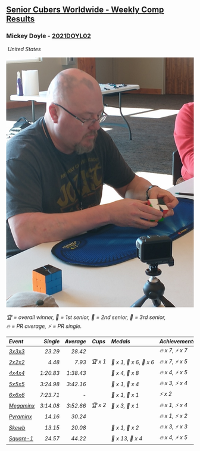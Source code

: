 <style>table {white-space: nowrap;}</style>
<link rel="stylesheet" type="text/css" href="/scw-comp/css/flags.css" />

## [Senior Cubers Worldwide - Weekly Comp Results](/scw-comp/results/)
### Mickey Doyle - [2021DOYL02](https://www.worldcubeassociation.org/persons/2021DOYL02)

<i class="flag flag-US" />&nbsp;United States

![Mickey Doyle](1644595509.jpg)

<span style="white-space: nowrap;">🏆 = overall winner</span>, <span style="white-space: nowrap;">🥇 = 1st senior</span>, <span style="white-space: nowrap;">🥈 = 2nd senior</span>, <span style="white-space: nowrap;">🥉 = 3rd senior</span>, <span style="white-space: nowrap;">🔥 = PR average</span>, <span style="white-space: nowrap;">⚡ = PR single</span>.

| Event | Single | Average | Cups | Medals | Achievements|
| :-- | --: | --: | :--: | :-- | :-- |
| [3x3x3](333.md) | 23.29 | 28.42 |  |  | 🔥 x 7, ⚡ x 7 |
| [2x2x2](222.md) | 4.48 | 7.93 | 🏆 x 1 | 🥇 x 1, 🥈 x 6, 🥉 x 6 | 🔥 x 7, ⚡ x 5 |
| [4x4x4](444.md) | 1:20.83 | 1:38.43 |  | 🥈 x 4, 🥉 x 8 | 🔥 x 4, ⚡ x 5 |
| [5x5x5](555.md) | 3:24.98 | 3:42.16 |  | 🥈 x 1, 🥉 x 4 | 🔥 x 3, ⚡ x 4 |
| [6x6x6](666.md) | 7:23.71 | - |  | 🥇 x 1, 🥈 x 1 | ⚡ x 2 |
| [Megaminx](minx.md) | 3:14.08 | 3:52.66 | 🏆 x 2 | 🥇 x 3, 🥈 x 1 | 🔥 x 1, ⚡ x 4 |
| [Pyraminx](pyram.md) | 14.16 | 30.24 |  |  | 🔥 x 1, ⚡ x 2 |
| [Skewb](skewb.md) | 13.15 | 20.08 |  | 🥈 x 1, 🥉 x 2 | 🔥 x 3, ⚡ x 3 |
| [Square-1](sq1.md) | 24.57 | 44.22 |  | 🥈 x 13, 🥉 x 4 | 🔥 x 4, ⚡ x 5 |

<!-- Global site tag (gtag.js) - Google Analytics -->
<script async src="https://www.googletagmanager.com/gtag/js?id=UA-86348435-3"></script>
<script>window.dataLayer = window.dataLayer || []; function gtag() {dataLayer.push(arguments);} gtag('js', new Date()); gtag('config', 'UA-86348435-3');</script>
